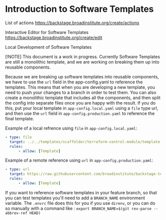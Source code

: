 # Introduction to Software Templates

List of actions https://backstage.broadinstitute.org/create/actions

Interactive Editor for Software Templates
https://backstage.broadinstitute.org/create/edit

Local Development of Software Templates

[!NOTE]
This document is a work in progress. Currently Software Templates are still a monolithic template, and we are working on breaking them up into reusable components.

Because we are breaking up software templates into reusable components, we have to use the `url` field in the app-config.yaml to reference the templates.
This means that when you are developing a new template, you need to push your changes to a branch in order to test them. You can also create a monolithic
template that includes all the components, and then split the config into separate files once you are happy with the result.
If you do this, put your local template in `app-config.local.yaml` using a `file` type url, and then use the `url` field
in `app-config.production.yaml` to reference the final template.

Example of a local refrence using `file` in `app-config.local.yaml`:

```yaml
- type: file
  target: ../../templates/scaffolder/terraform-control-module/template.yaml
  rules:
      - allow: [Template]
```

Example of a remote reference using `url` in `app-config.production.yaml`:

```yaml
- type: url
  target: https://raw.githubusercontent.com/broadinstitute/backstage-terraform-provider/main/templates/scaffolder/terraform-control-module/template.yaml
  rules:
      - allow: [Template]
```

If you want to reference software templates in your feature branch, so that you can test templates you'll need to add a `BRANCH_NAME` environment variable. The `.envrc` file does this for you if you use `direnv`, or you can do so manually with a command like : `export BRANCH_NAME=$(git rev-parse --abbrev-ref HEAD)`
